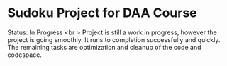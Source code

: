 # Sudoku Project for DAA Course

Status: In Progress <br \>
Project is still a work in progress, however the project is going smoothly. It runs to completion successfully and quickly. The remaining tasks are optimization and
cleanup of the code and codespace. 
